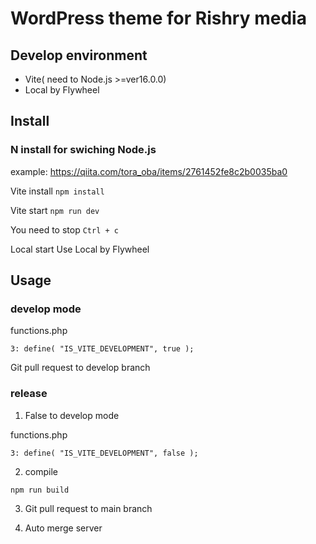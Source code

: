 # WordPress theme for Rishry media

## Develop environment

- Vite( need to Node.js >=ver16.0.0)
- Local by Flywheel
  
## Install

### N install for swiching Node.js
example: https://qiita.com/tora_oba/items/2761452fe8c2b0035ba0

Vite install
``` npm install ```

Vite start
``` npm run dev ```

You need to stop
``` Ctrl + c ```

Local start
Use Local by Flywheel

## Usage

### develop mode

functions.php
```
3: define( "IS_VITE_DEVELOPMENT", true );
```

Git pull request to develop branch

### release

1. False to develop mode

functions.php
```
3: define( "IS_VITE_DEVELOPMENT", false );
```

2. compile

```
npm run build
```

3. Git pull request to main branch

4. Auto merge server